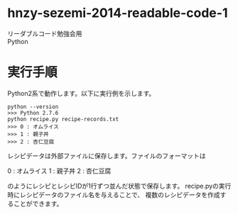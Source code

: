 hnzy-sezemi-2014-readable-code-1
=================================

リーダブルコード勉強会用   
Python

# 実行手順

Python2系で動作します。以下に実行例を示します。

```
python --version
>>> Python 2.7.6
python recipe.py recipe-records.txt
>>> 0 : オムライス
>>> 1 : 親子丼
>>> 2 : 杏仁豆腐
```
レシピデータは外部ファイルに保存します。ファイルのフォーマットは

0 : オムライス
1 : 親子丼
2 : 杏仁豆腐   

のようにレシピとレシピIDが1行ずつ並んだ状態で保存します。
recipe.pyの実行時にレシピデータのファイル名を与えることで、
複数のレシピデータを作成することができます。
